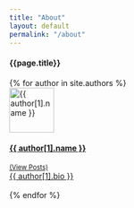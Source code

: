 ```yaml
---
title: "About"
layout: default
permalink: "/about"
---
```


<div class="container">
<h4 class="font-weight-bold spanborder"><span>{{page.title}}</span></h4>
    <div class="row gap-y listrecent listrecent listauthor">
	{% for author in site.authors %}
        <div class="col-lg-12 mb-4">
            <div class="p-4 border rounded">
            <div class="row">
            <div class="col-md-3 mb-4 mb-md-0"><img alt="{{ author[1].name }}" src="{{site.baseurl}}/{{ author[1].avatar }}" class="rounded-circle" height="80" width="80"></div>
            <div class="col-md-9">
            <a href="{{site.baseurl}}/author-{{ author[1].name | slugify }}">
            <h4 class="text-dark mb-0"> {{ author[1].name }} </h4>
            <small class="d-inline-block mt-1 mb-3 font-weight-normal">(View Posts)</small>
            <div class="excerpt">{{ author[1].bio }}</div>
            </a>
            <div class="icon-block mt-3 d-flex justify-content-between">  
            <div>
            <a target="_blank" href="{{ author[1].twitter }}"><i class="fab fa-twitter text-muted" aria-hidden="true"></i></a>  &nbsp;
            <a target="_blank" href="{{ author[1].site }}"><i class="fa fa-globe text-muted" aria-hidden="true"></i></a> &nbsp;
            </div>
            </div>
            </div>
            </div>
            </div>
        </div>
	{% endfor %}
    </div>
</div>
